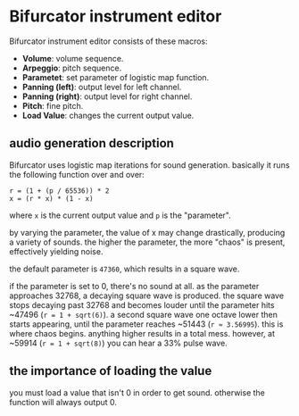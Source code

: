 # Bifurcator instrument editor

Bifurcator instrument editor consists of these macros:

- **Volume**: volume sequence.
- **Arpeggio**: pitch sequence.
- **Parametet**: set parameter of logistic map function.
- **Panning (left)**: output level for left channel.
- **Panning (right)**: output level for right channel.
- **Pitch**: fine pitch.
- **Load Value**: changes the current output value.

## audio generation description

Bifurcator uses logistic map iterations for sound generation.
basically it runs the following function over and over:

```
r = (1 + (p / 65536)) * 2
x = (r * x) * (1 - x)
```

where `x` is the current output value and `p` is the "parameter".

by varying the parameter, the value of x may change drastically, producing a variety of sounds.
the higher the parameter, the more "chaos" is present, effectively yielding noise.

the default parameter is `47360`, which results in a square wave.

if the parameter is set to 0, there's no sound at all.
as the parameter approaches 32768, a decaying square wave is produced.
the square wave stops decaying past 32768 and becomes louder until the parameter hits ~47496 (`r = 1 + sqrt(6)`).
a second square wave one octave lower then starts appearing, until the parameter reaches ~51443 (`r ≈ 3.56995`). this is where chaos begins.
anything higher results in a total mess.
however, at ~59914 (`r = 1 + sqrt(8)`) you can hear a 33% pulse wave.

## the importance of loading the value

you must load a value that isn't 0 in order to get sound. otherwise the function will always output 0.
